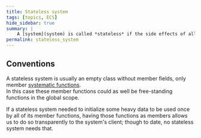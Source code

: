 ```yaml
---
title: Stateless system
tags: [topics, ECS] 
hide_sidebar: true
summary: |
    A [system](system) is called *stateless* if the side effects of all of its [systematic functions](systematic_function) are limited to the fields of [logic step](logic_step) that each takes as input.
permalink: stateless_system
---
```


## Conventions

A stateless system is usually an empty class without member fields, only member [systematic functions](systematic_function).  
In this case these member functions could as well be free-standing functions in the global scope.  

If a stateless system needed to initialize some heavy data to be used once by all of its member functions, having those functions as members allows us to do so transparently to the system's client; though to date, no stateless system needs that.

